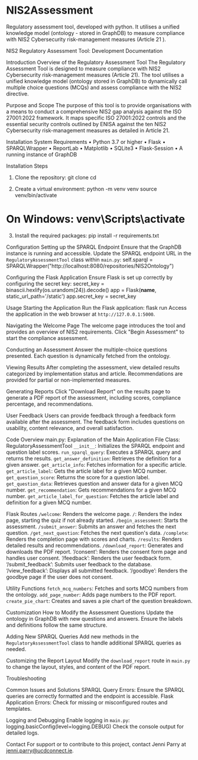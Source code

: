 # NIS2Assessment
Regulatory assessment tool, developed with python. It utilises a unified knowledge model (ontology - stored in GraphDB)  to measure compliance with NIS2 Cybersecurity risk-management measures (Article 21 ).

NIS2 Regulatory Assessment Tool: Development Documentation 

Introduction
Overview of the Regulatory Assessment Tool
The Regulatory Assessment Tool is designed to measure compliance with NIS2 Cybersecurity risk-management measures (Article 21). The tool utilises a unified knowledge model (ontology stored in GraphDB) to dynamically call multiple choice questions (MCQs) and assess compliance with the NIS2 directive.

Purpose and Scope
The purpose of this tool is to provide organisations with a means to conduct a comprehensive NIS2 gap analysis against the ISO 27001:2022 framework. It maps specific ISO 27001:2022 controls and the essential security controls outlined by ENISA against the ten NIS2 Cybersecurity risk-management measures as detailed in Article 21.

Installation
System Requirements
•	Python 3.7 or higher
•	Flask
•	SPARQLWrapper
•	ReportLab
•	Matplotlib
•	SQLite3
•	Flask-Session
•	A running instance of GraphDB

Installation Steps
1. Clone the repository:
    git clone <repository-url>
    cd <repository-directory>

2. Create a virtual environment:
    python -m venv venv
    source venv/bin/activate  
# On Windows: venv\Scripts\activate

3. Install the required packages:
    pip install -r requirements.txt

Configuration
Setting up the SPARQL Endpoint
Ensure that the GraphDB instance is running and accessible. Update the SPARQL endpoint URL in the `RegulatoryAssessmentTool` class within `main.py`:
self.sparql = SPARQLWrapper("http://localhost:8080/repositories/NIS2Ontology")

Configuring the Flask Application
Ensure Flask is set up correctly by configuring the secret key:
secret_key = binascii.hexlify(os.urandom(24)).decode()
app = Flask(__name__, static_url_path='/static')
app.secret_key = secret_key


Usage
Starting the Application
Run the Flask application:
flask run
Access the application in the web browser at `http://127.0.0.1:5000`.

Navigating the Welcome Page
The welcome page introduces the tool and provides an overview of NIS2 requirements. Click "Begin Assessment" to start the compliance assessment.

Conducting an Assessment
Answer the multiple-choice questions presented. Each question is dynamically fetched from the ontology.

Viewing Results
After completing the assessment, view detailed results categorized by implementation status and article. Recommendations are provided for partial or non-implemented measures.

Generating Reports
Click "Download Report" on the results page to generate a PDF report of the assessment, including scores, compliance percentage, and recommendations.

User Feedback
Users can provide feedback through a feedback form available after the assessment. The feedback form includes questions on usability, content relevance, and overall satisfaction.

Code Overview
main.py: Explanation of the Main Application File
Class: RegulatoryAssessmentTool
`__init__`: Initializes the SPARQL endpoint and question label scores.
`run_sparql_query`: Executes a SPARQL query and returns the results.
`get_answer_definition`: Retrieves the definition for a given answer.
`get_article_info`: Fetches information for a specific article.
`get_article_label`: Gets the article label for a given MCQ number.
`get_question_score`: Returns the score for a question label.
`get_question_data`: Retrieves question and answer data for a given MCQ number.
`get_recommendation`: Gets recommendations for a given MCQ number.
`get_article_label_for_question`: Fetches the article label and definition for a given MCQ number.

Flask Routes
`/welcome`: Renders the welcome page.
`/`: Renders the index page, starting the quiz if not already started.
`/begin_assessment`: Starts the assessment.
`/submit_answer`: Submits an answer and fetches the next question.
`/get_next_question`: Fetches the next question's data.
`/complete`: Renders the completion page with scores and charts.
`/results`: Renders detailed results and recommendations.
`/download_report`: Generates and downloads the PDF report.
‘/consent’: Renders the consent form page and handles user consent.
‘/feedback’: Renders the user feedback form.
‘/submit_feedback’: Submits user feedback to the database.
‘/view_feedback’: Displays all submitted feedback.
‘/goodbye’: Renders the goodbye page if the user does not consent.

Utility Functions
`fetch_mcq_numbers`: Fetches and sorts MCQ numbers from the ontology.
`add_page_number`: Adds page numbers to the PDF report.
`create_pie_chart`: Creates and saves a pie chart of the question breakdown.

Customization
How to Modify the Assessment Questions
Update the ontology in GraphDB with new questions and answers. Ensure the labels and definitions follow the same structure.

Adding New SPARQL Queries
Add new methods in the `RegulatoryAssessmentTool` class to handle additional SPARQL queries as needed.

Customizing the Report Layout
Modify the `download_report` route in `main.py` to change the layout, styles, and content of the PDF report.

Troubleshooting

Common Issues and Solutions
SPARQL Query Errors: Ensure the SPARQL queries are correctly formatted and the endpoint is accessible.
Flask Application Errors: Check for missing or misconfigured routes and templates.

Logging and Debugging
Enable logging in `main.py`:
logging.basicConfig(level=logging.DEBUG)
Check the console output for detailed logs.


Contact
For support or to contribute to this project, contact Jenni Parry at jenni.parry@ucdconnect.ie.

